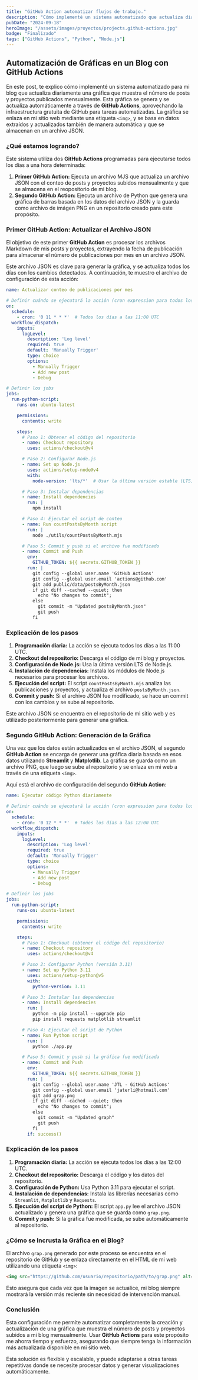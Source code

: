 ```yaml
---
title: "GitHub Action automatizar flujos de trabajo."
description: "Cómo implementé un sistema automatizado que actualiza diariamente una gráfica mostrando el número de posts y proyectos publicados mensualmente en mi blog."
pubDate: "2024-09-18"
heroImage: "/assets/images/proyectos/projects.github-actions.jpg"
badge: "Finalizado"
tags: ["GitHub Actions", "Python", "Node.js"]
---
```


## Automatización de Gráficas en un Blog con GitHub Actions

En este post, te explico cómo implementé un sistema automatizado para mi blog que actualiza diariamente una gráfica que muestra el número de posts y proyectos publicados mensualmente. Esta gráfica se genera y se actualiza automáticamente a través de **GitHub Actions**, aprovechando la infraestructura gratuita de GitHub para tareas automatizadas. La gráfica se enlaza en mi sitio web mediante una etiqueta `<img>`, y se basa en datos extraídos y actualizados también de manera automática y que se almacenan en un archivo JSON.

### ¿Qué estamos logrando?

Este sistema utiliza dos **GitHub Actions** programadas para ejecutarse todos los días a una hora determinada:

1. **Primer GitHub Action:** Ejecuta un archivo MJS que actualiza un archivo JSON con el conteo de posts y proyectos subidos mensualmente y que se almacena en el reopositorio de mi blog.
2. **Segundo GitHub Action:** Ejecuta un archivo de Python que genera una gráfica de barras basada en los datos del archivo JSON y la guarda como archivo de imágen PNG en un repositorio creado para este propósito.

### Primer GitHub Action: Actualizar el Archivo JSON

El objetivo de este primer **GitHub Action** es procesar los archivos Markdown de mis posts y proyectos, extrayendo la fecha de publicación para almacenar el número de publicaciones por mes en un archivo JSON.

Este archivo JSON es clave para generar la gráfica, y se actualiza todos los días con los cambios detectados. A continuación, te muestro el archivo de configuración de esta acción:

```yaml
name: Actualizar conteo de publicaciones por mes

# Definir cuándo se ejecutará la acción (cron expression para todos los días a las 11:00 UTC)
on:
  schedule:
    - cron: '0 11 * * *'  # Todos los días a las 11:00 UTC
  workflow_dispatch:
    inputs:
      logLevel:
        description: 'Log level'
        required: true
        default: 'Manually Trigger'
        type: choice
        options:
          - Manually Trigger
          - Add new post
          - Debug

# Definir los jobs
jobs:
  run-python-script:
    runs-on: ubuntu-latest

    permissions:
      contents: write

    steps:
      # Paso 1: Obtener el código del repositorio
      - name: Checkout repository
        uses: actions/checkout@v4

      # Paso 2: Configurar Node.js
      - name: Set up Node.js
        uses: actions/setup-node@v4
        with:
          node-version: 'lts/*'  # Usar la última versión estable (LTS)

      # Paso 3: Instalar dependencias
      - name: Install dependencies
        run: |
          npm install

      # Paso 4: Ejecutar el script de conteo
      - name: Run countPostsByMonth script
        run: |
          node ./utils/countPostsByMonth.mjs

      # Paso 5: Commit y push si el archivo fue modificado
      - name: Commit and Push
        env:
          GITHUB_TOKEN: ${{ secrets.GITHUB_TOKEN }}
        run: |
          git config --global user.name 'GitHub Actions'
          git config --global user.email 'actions@github.com'
          git add public/data/postsByMonth.json
          if git diff --cached --quiet; then
            echo "No changes to commit";
          else
            git commit -m "Updated postsByMonth.json"
            git push
          fi
```

### Explicación de los pasos

1. **Programación diaria:** La acción se ejecuta todos los días a las 11:00 UTC.
2. **Checkout del repositorio:** Descarga el código de mi blog y proyectos.
3. **Configuración de Node.js:** Usa la última versión LTS de Node.js.
4. **Instalación de dependencias:** Instala los módulos de Node.js necesarios para procesar los archivos.
5. **Ejecución del script:** El script `countPostsByMonth.mjs` analiza las publicaciones y proyectos, y actualiza el archivo `postsByMonth.json`.
6. **Commit y push:** Si el archivo JSON fue modificado, se hace un commit con los cambios y se sube al repositorio.

Este archivo JSON se encuentra en el repositorio de mi sitio web y es utilizado posteriormente para generar una gráfica.

### Segundo GitHub Action: Generación de la Gráfica

Una vez que los datos están actualizados en el archivo JSON, el segundo **GitHub Action** se encarga de generar una gráfica diaria basada en esos datos utilizando **Streamlit** y **Matplotlib**. La gráfica se guarda como un archivo PNG, que luego se sube al repositorio y se enlaza en mi web a través de una etiqueta `<img>`.

Aquí está el archivo de configuración del segundo **GitHub Action**:

```yaml
name: Ejecutar código Python diariamente

# Definir cuándo se ejecutará la acción (cron expression para todos los días a las 12:00 UTC)
on:
  schedule:
    - cron: '0 12 * * *'  # Todos los días a las 12:00 UTC
  workflow_dispatch:
    inputs:
      logLevel:
        description: 'Log level'
        required: true
        default: 'Manually Trigger'
        type: choice
        options:
          - Manually Trigger
          - Add new post
          - Debug

# Definir los jobs
jobs:
  run-python-script:
    runs-on: ubuntu-latest

    permissions:
      contents: write

    steps:
      # Paso 1: Checkout (obtener el código del repositorio)
      - name: Checkout repository
        uses: actions/checkout@v4

      # Paso 2: Configurar Python (versión 3.11)
      - name: Set up Python 3.11
        uses: actions/setup-python@v5
        with:
          python-version: 3.11

      # Paso 3: Instalar las dependencias
      - name: Install dependencies
        run: |
          python -m pip install --upgrade pip
          pip install requests matplotlib streamlit

      # Paso 4: Ejecutar el script de Python
      - name: Run Python script
        run: |
          python ./app.py

      # Paso 5: Commit y push si la gráfica fue modificada
      - name: Commit and Push
        env:
          GITHUB_TOKEN: ${{ secrets.GITHUB_TOKEN }}
        run: |
          git config --global user.name 'JTL - GitHub Actions'
          git config --global user.email 'jaterli@hotmail.com'          
          git add grap.png
          if git diff --cached --quiet; then
            echo "No changes to commit";
          else
            git commit -m "Updated graph"
            git push
          fi
        if: success()
```

### Explicación de los pasos

1. **Programación diaria:** La acción se ejecuta todos los días a las 12:00 UTC.
2. **Checkout del repositorio:** Descarga el código y los datos del repositorio.
3. **Configuración de Python:** Usa Python 3.11 para ejecutar el script.
4. **Instalación de dependencias:** Instala las librerías necesarias como `Streamlit`, `Matplotlib` y `Requests`.
5. **Ejecución del script de Python:** El script `app.py` lee el archivo JSON actualizado y genera una gráfica que se guarda como `grap.png`.
6. **Commit y push:** Si la gráfica fue modificada, se sube automáticamente al repositorio.

### ¿Cómo se Incrusta la Gráfica en el Blog?

El archivo `grap.png` generado por este proceso se encuentra en el repositorio de GitHub y se enlaza directamente en el HTML de mi web utilizando una etiqueta `<img>`:

```html
<img src="https://github.com/usuario/repositorio/path/to/grap.png" alt="Gráfica de publicaciones por mes">
```

Esto asegura que cada vez que la imagen se actualice, mi blog siempre mostrará la versión más reciente sin necesidad de intervención manual.

### Conclusión

Esta configuración me permite automatizar completamente la creación y actualización de una gráfica que muestra el número de posts y proyectos subidos a mi blog mensualmente. Usar **GitHub Actions** para este propósito me ahorra tiempo y esfuerzo, asegurando que siempre tenga la información más actualizada disponible en mi sitio web.

Esta solución es flexible y escalable, y puede adaptarse a otras tareas repetitivas donde se necesite procesar datos y generar visualizaciones automáticamente.